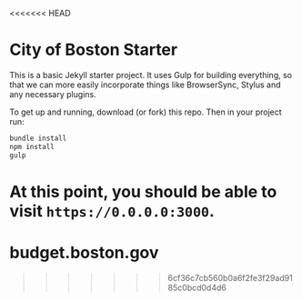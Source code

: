 <<<<<<< HEAD
# City of Boston Starter

This is a basic Jekyll starter project. It uses Gulp for building everything, so that we can more easily incorporate things like BrowserSync, Stylus and any necessary plugins.

To get up and running, download (or fork) this repo. Then in your project run:

``` sh
bundle install
npm install
gulp
```

At this point, you should be able to visit `https://0.0.0.0:3000`.
=======
# budget.boston.gov
>>>>>>> 6cf36c7cb560b0a6f2fe3f29ad9185c0bcd0d4d6
